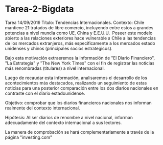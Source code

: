 # Tarea-2-Bigdata
Tarea 14/09/2019
Título: Tendencias Internacionales.
Contexto: Chile mantiene 21 tratados de libre comercio, incluyendo entre estos a grandes potencias a nivel mundia como UE, China y E.E.U.U.  
Poseer este modelo abierto a las relaciones exteriores hace vulnerable a Chile a las tendencias de los mercados extranjeros, más especificamente a los mercados estado unidenses y chinos (principales socios estrategicos).

Bajo esta motivación extraeremos la información de "El Diario Financiero", "La Estrategia" y "The New York Times" con el fin de registrar las noticias más renombradas (titulares) a nivel internacional.

Luego de recaudar esta información, analisaremos el desarrollo de los acontecimientos más destacados, realizando un seguimiento de estas noticias para una posterior comparación entre los dos diarios nacionales en contraste con el diario estadounidense. 

Objetivo: comprobar que los diarios financieros nacionales nos informan realmente del contexto internacional. 

Hipótesis: Al ser diarios de renombre a nivel nacional, informan adecuadamente del contexto internacional a sus lectores.

La manera de comprobación se hará complementariamente a través de la página "investing.com"
